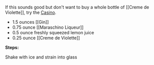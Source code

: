 If this sounds good but don't want to buy a whole bottle of [[Creme de Violette]], try the [Casino](/cocktails/casino).

- 1.5 ounces [[Gin]]
- 0.75 ounce [[Maraschino Liqueur]]
- 0.5 ounce freshly squeezed lemon juice
- 0.25 ounce [[Creme de Violette]]

**Steps:**

Shake with ice and strain into glass